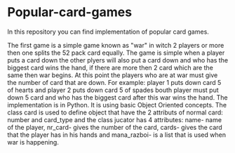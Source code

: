 # Popular-card-games
In this repository you can find implementation of popular card games.

  The first game is a simple game known as "war" in witch 2 players or more then one splits the 52 pack card equally. The game is simple when a player puts a card down the other plyers will also put a card down and who has the biggest card wins the hand, if there are more then 2 card which are the same then war begins. At this point the players who are at war must give the number of card that are down. For example: player 1 puts down card 5 of hearts and player 2 puts down card 5 of spades bouth player must put down 5 card and who has the biggest card after this war wins the hand.
  The implementation is in Python. It is using basic Object Oriented concepts. The class card is used to define object that have the 2 attributs of normal card: number and card_type and the class jucator has 4 attributes: name- name of the player, nr_card- gives the number of the card, cards- gives the card that the player has in his hands and mana_razboi- is a list that is used when war is happening.
